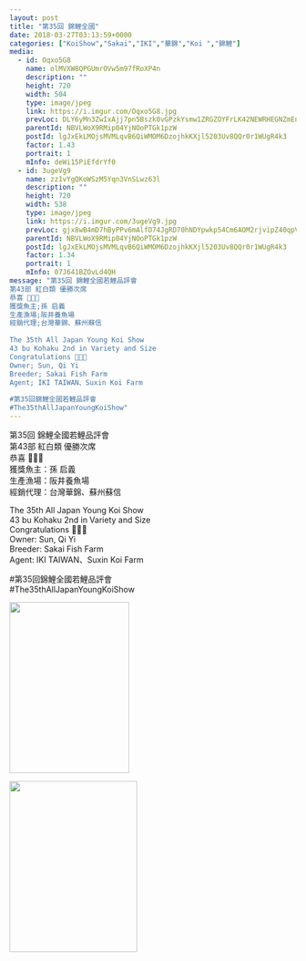 ```yaml
---
layout: post
title: "第35回 錦鯉全國" 
date: 2018-03-27T03:13:59+0000 
categories: ["KoiShow","Sakai","IKI","華錦","Koi ","錦鯉"] 
media:
  - id: Oqxo5G8
    name: olMVXW8QPGUmrOVw5m97fRoXP4n
    description: ""   
    height: 720
    width: 504
    type: image/jpeg
    link: https://i.imgur.com/Oqxo5G8.jpg
    prevLoc: DLY6yMn3ZwIxAjj7pn5Bszk0vGPzkYsmw1ZRGZOYFrLK42NEWRHEGNZmEnE3TNg3J5ykD0Tm7xngEo5jiWkoAl0gn2cLG630NG4NHByk7ZBE06UXQoRLDrJWIV2gjvwxPMSypgV0OP8pTZ5Rl5X5yPHQqmlOnYoGck4nYk7mZBHnKKZov3VEhnGKLrrmMYHVBZNXVlqXfY9Xgz4P5zsMYEZZEjLQC6GRgkOP1Acnxoz7D0p0tZgwV1RMz6fP7BjJln21cGv
    parentId: NBVLWoX9RMip04YjNOoPTGk1pzW
    postId: lgJxEkLMOjsMVMLqvB6QiWMOM6DzojhkKXjl5203Uv8QQr0r1WUgR4k3
    factor: 1.43
    portrait: 1
    mInfo: deWi15PiEfdrYf0
  - id: 3ugeVg9
    name: zz1vYgQKoWSzM5Yqn3VnSLwz63l
    description: ""   
    height: 720
    width: 538
    type: image/jpeg
    link: https://i.imgur.com/3ugeVg9.jpg
    prevLoc: gjx8wB4mD7hByPPv6mAlfD74JgRD70hNDYpwkp54Cm6AOM2rjvipZ40qpVpWhRyQMV5AKPuOLNJz1K3GiPZWDKVMD1h9mRWg3LJ3F7kXK07LMESY2Bj35nm7CKnjgEnPZ3hvRkMWVj2BhoLx636rxqCNAA430V0PFqgp8qm57xtX116r7VpBsBYqJyywE0TW0rJV9MwjtOZox4QY2EiLADqrY8zgcQ74Bq7jPPiDnKygo8p3sgkJyvQxBYUQwOpEo6Art9M
    parentId: NBVLWoX9RMip04YjNOoPTGk1pzW
    postId: lgJxEkLMOjsMVMLqvB6QiWMOM6DzojhkKXjl5203Uv8QQr0r1WUgR4k3
    factor: 1.34
    portrait: 1
    mInfo: 07J641BZOvLd4QH
message: "第35回 錦鯉全國若鯉品評會  
第43部 紅白類 優勝次席  
恭喜 🎉🎉🎉  
獲獎魚主;孫 启義  
生產漁場;阪井養魚場  
經銷代理;台灣華錦、蘇州蘇信  
  
The 35th All Japan Young Koi Show  
43 bu Kohaku 2nd in Variety and Size  
Congratulations 🎉🎉🎉  
Owner; Sun, Qi Yi  
Breeder; Sakai Fish Farm  
Agent; IKI TAIWAN、Suxin Koi Farm  
  
#第35回錦鯉全國若鯉品評會  
#The35thAllJapanYoungKoiShow"
---
```


第35回 錦鯉全國若鯉品評會  
第43部 紅白類 優勝次席  
恭喜 🎉🎉🎉  
獲獎魚主：孫 启義  
生產漁場：阪井養魚場  
經銷代理：台灣華錦、蘇州蘇信  
  
The 35th All Japan Young Koi Show  
43 bu Kohaku 2nd in Variety and Size  
Congratulations 🎉🎉🎉  
Owner: Sun, Qi Yi  
Breeder: Sakai Fish Farm  
Agent: IKI TAIWAN、Suxin Koi Farm  
  
#第35回錦鯉全國若鯉品評會  
#The35thAllJapanYoungKoiShow


[//]: #media:  
<a href="https://i.imgur.com/Oqxo5G8.jpg"><img src="https://i.imgur.com/Oqxo5G8.jpg" height="300" width="210" /></a> 
  

<a href="https://i.imgur.com/3ugeVg9.jpg"><img src="https://i.imgur.com/3ugeVg9.jpg" height="300" width="224" /></a> 
 
